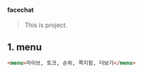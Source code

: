 #### facechat 

> This is <Beauty Cam> project.

## 1. menu
```html
<menu>라이브, 토크, 순위, 쪽지함, 더보기</menu>
```
